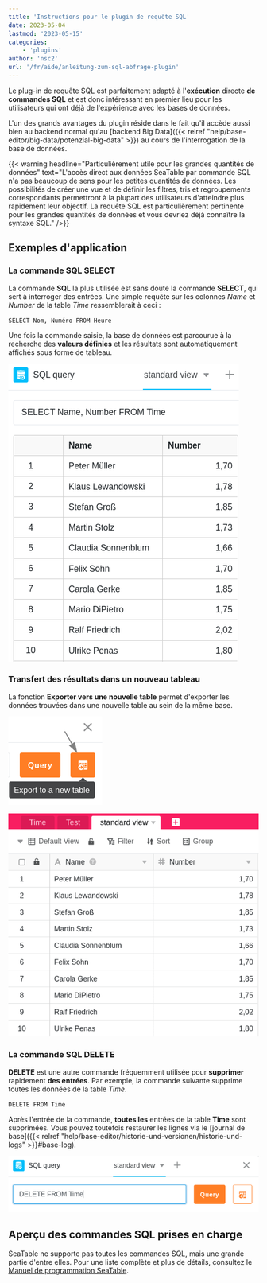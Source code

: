 ```yaml
---
title: 'Instructions pour le plugin de requête SQL'
date: 2023-05-04
lastmod: '2023-05-15'
categories:
    - 'plugins'
author: 'nsc2'
url: '/fr/aide/anleitung-zum-sql-abfrage-plugin'
---
```


Le plug-in de requête SQL est parfaitement adapté à l'**exécution** directe **de commandes SQL** et est donc intéressant en premier lieu pour les utilisateurs qui ont déjà de l'expérience avec les bases de données.

L'un des grands avantages du plugin réside dans le fait qu'il accède aussi bien au backend normal qu'au [backend Big Data]({{< relref "help/base-editor/big-data/potenzial-big-data" >}}) au cours de l'interrogation de la base de données.

{{< warning  headline="Particulièrement utile pour les grandes quantités de données"  text="L'accès direct aux données SeaTable par commande SQL n'a pas beaucoup de sens pour les petites quantités de données. Les possibilités de créer une vue et de définir les filtres, tris et regroupements correspondants permettront à la plupart des utilisateurs d'atteindre plus rapidement leur objectif. La requête SQL est particulièrement pertinente pour les grandes quantités de données et vous devriez déjà connaître la syntaxe SQL." />}}

## Exemples d'application

### La commande SQL SELECT

La commande **SQL** la plus utilisée est sans doute la commande **SELECT**, qui sert à interroger des entrées. Une simple requête sur les colonnes _Name_ et _Number_ de la table _Time_ ressemblerait à ceci :

```
SELECT Nom, Numéro FROM Heure
```

Une fois la commande saisie, la base de données est parcourue à la recherche des **valeurs définies** et les résultats sont automatiquement affichés sous forme de tableau.

![Résultats d'une requête de données à l'aide de la commande SQL SELECT](images/results-data-sql-query.png)

### Transfert des résultats dans un nouveau tableau

La fonction **Exporter vers une nouvelle table** permet d'exporter les données trouvées dans une nouvelle table au sein de la même base.

![Exportation des valeurs trouvées par requête de données SQL dans une nouvelle table](images/export-data-sql-query-to-a-new-table.png)

![Nouvelle table créée avec les données trouvées précédemment par commande SQL avec le plugin](images/new-table-with-sql-data.png)

### La commande SQL DELETE

**DELETE** est une autre commande fréquemment utilisée pour **supprimer** rapidement **des entrées**. Par exemple, la commande suivante supprime toutes les données de la table _Time_.

```
DELETE FROM Time
```

Après l'entrée de la commande, **toutes les** entrées de la table **Time** sont supprimées. Vous pouvez toutefois restaurer les lignes via le [journal de base]({{< relref "help/base-editor/historie-und-versionen/historie-und-logs" >}}#base-log).

![Saisie de la commande SQL DELETE pour supprimer les données de la table](images/query-delete-from-table.png)

## Aperçu des commandes SQL prises en charge

SeaTable ne supporte pas toutes les commandes SQL, mais une grande partie d'entre elles. Pour une liste complète et plus de détails, consultez le [Manuel de programmation SeaTable](https://developer.seatable.com/scripts/).
